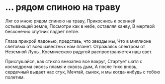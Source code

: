 # ... рядом спиною на траву

Ляг со мною рядом спиною на траву,
Прикоснись к осенней остывающей земле,
Посмотри как в небе, оставляя канву,
В мертвой бесконечно спутник падает петле.

Глаза прикрой ладонью, представь, что звезды мы,
Что в миллионе световых от всех известных нам планет.
Отражаясь спектром от Неземной Луны,
Космическою радугой распространяется наш свет.

Прислушайся, как стихло внезапно все вокруг,
Стартует шатл с космодрома сквозь пламя и сквозь дым,
А после тихо вновь, сердечный выдает нас стук,
Мечтай, сынок, и мы когда-нибудь с тобою полетим.